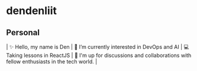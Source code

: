 # dendenliit
## Personal

| ✨ Hello, my name is Den |
 💭 I’m currently interested in DevOps and AI 
| 💻 Taking lessons in ReactJS |
 🤝 I'm up for discussions and collaborations with fellow enthusiasts in the tech world. |
